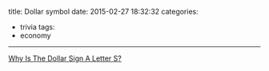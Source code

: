 title: Dollar symbol
date: 2015-02-27 18:32:32
categories:
- trivia
tags:
- economy
---

[Why Is The Dollar Sign A Letter S?](http://observationdeck.io9.com/why-is-the-dollar-sign-a-letter-s-1683940575)
